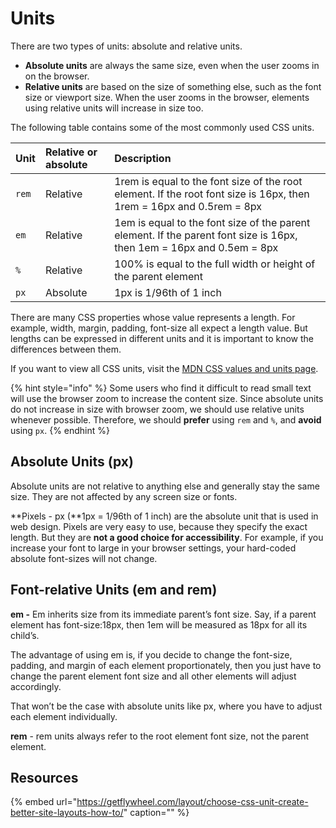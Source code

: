 # Units

There are two types of units: absolute and relative units.

* **Absolute units** are always the same size, even when the user zooms in on the browser.
* **Relative units** are based on the size of something else, such as the font size or viewport size. When the user zooms in the browser, elements using relative units will increase in size too.

The following table contains some of the most commonly used CSS units.

| Unit | Relative or absolute | Description |
| :--- | :--- | :--- |
| `rem` | Relative | 1rem is equal to the font size of the root element. If the root font size is 16px, then 1rem = 16px and 0.5rem = 8px |
| `em` | Relative | 1em is equal to the font size of the parent element. If the parent font size is 16px, then 1em = 16px and 0.5em = 8px |
| `%` | Relative | 100% is equal to the full width or height of the parent element |
| `px` | Absolute | 1px is 1/96th of 1 inch |

There are many CSS properties whose value represents a length. For example, width, margin, padding, font-size all expect a length value. But lengths can be expressed in different units and it is important to know the differences between them.

If you want to view all CSS units, visit the [MDN CSS values and units page](https://developer.mozilla.org/en-US/docs/Web/CSS/CSS_Values_and_Units#numeric_data_types).

{% hint style="info" %}
Some users who find it difficult to read small text will use the browser zoom to increase the content size. Since absolute units do not increase in size with browser zoom, we should use relative units whenever possible. Therefore, we should **prefer** using `rem` and `%`, and **avoid** using `px`.
{% endhint %}

## Absolute Units \(px\)

Absolute units are not relative to anything else and generally stay the same size. They are not affected by any screen size or fonts.

**Pixels - px \(**1px = 1/96th of 1 inch\) are the absolute unit that is used in web design. Pixels are very easy to use, because they specify the exact length. But they are **not a good choice for accessibility**. For example, if you increase your font to large in your browser settings, your hard-coded absolute font-sizes will not change.

## Font-relative Units \(em and rem\)

**em -** Em inherits size from its immediate parent’s font size. Say, if a parent element has font-size:18px, then 1em will be measured as 18px for all its child’s.

The advantage of using em is, if you decide to change the font-size, padding, and margin of each element proportionately, then you just have to change the parent element font size and all other elements will adjust accordingly.

That won’t be the case with absolute units like px, where you have to adjust each element individually.

**rem** - rem units always refer to the root element font size, not the parent element.

## Resources

{% embed url="https://getflywheel.com/layout/choose-css-unit-create-better-site-layouts-how-to/" caption="" %}

